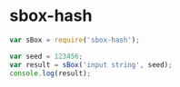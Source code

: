 # sbox-hash

```js
var sBox = require('sbox-hash');

var seed = 123456;
var result = sBox('input string', seed);
console.log(result);
```
